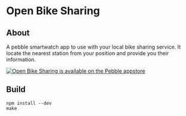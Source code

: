 # Open Bike Sharing

## About

A pebble smartwatch app to use with your local bike sharing service.
It locate the nearest station from your position and provide you their information.

<a href="https://apps.getpebble.com/applications/5712b0e918b16185ee000020">
  <img src="http://pblweb.com/badge/5712b0e918b16185ee000020/orange/medium/" alt="Open Bike Sharing is available on the Pebble appstore" />
</a>

## Build

```
npm install --dev
make
```
